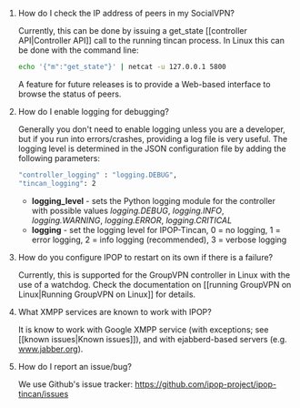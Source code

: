 1. How do I check the IP address of peers in my SocialVPN?

    Currently, this can be done by issuing a get_state [[controller API|Controller API]] call to the running tincan process. In Linux this can be done with the command line:

    ```bash
    echo '{"m":"get_state"}' | netcat -u 127.0.0.1 5800
    ```

    A feature for future releases is to provide a Web-based interface to browse the status of peers.

1. How do I enable logging for debugging?

    Generally you don't need to enable logging unless you are a developer, but if you run into errors/crashes, providing a log file is very useful. The logging level is determined in the JSON configuration file by adding the following parameters:

    ```bash
    "controller_logging" : "logging.DEBUG",
    "tincan_logging": 2
    ```
    * **logging_level** - sets the Python logging module for the controller with possible values
      *logging.DEBUG*, *logging.INFO*, *logging.WARNING*, *logging.ERROR*, *logging.CRITICAL*
    * **logging** - set the logging level for IPOP-Tincan, 0 = no logging, 1 = error logging,
      2 = info logging (recommended), 3 = verbose logging   


1. How do you configure IPOP to restart on its own if there is a failure?

    Currently, this is supported for the GroupVPN controller in Linux with the use of a watchdog. Check the documentation on [[running GroupVPN on Linux|Running GroupVPN on Linux]] for details.

1. What XMPP services are known to work with IPOP?

    It is know to work with Google XMPP service (with exceptions; see [[known issues|Known issues]]), and with ejabberd-based servers (e.g. www.jabber.org).

1. How do I report an issue/bug?

    We use Github's issue tracker: https://github.com/ipop-project/ipop-tincan/issues

    